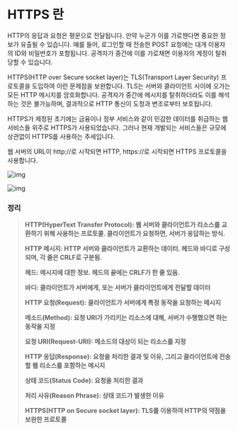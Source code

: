 # HTTPS 란



HTTP의 응답과 요청은 평문으로 전달됩니다. 만약 누군가 이를 가로챈다면 중요한 정보가 유출될 수 있습니다. 예를 들어, 로그인할 때 전송한 POST 요청에는 대개 이용자의 ID와 비밀번호가 포함됩니다. 공격자가 중간에 이를 가로채면 이용자의 계정이 탈취당할 수 있습니다.

HTTPS(HTTP over Secure socket layer)는 TLS(Transport Layer Security) 프로토콜을 도입하여 이런 문제점을 보완합니다. TLS는 서버와 클라이언트 사이에 오가는 모든 HTTP 메시지를 암호화합니다. 공격자가 중간에 메시지를 탈취하더라도 이를 해석하는 것은 불가능하며, 결과적으로 HTTP 통신이 도청과 변조로부터 보호됩니다.


HTTPS가 제정된 초기에는 금융이나 정부 서비스와 같이 민감한 데이터를 취급하는 웹 서비스들 위주로 HTTPS가 사용되었습니다. 그러나 현재 개발되는 서비스들은 규모에 상관없이 HTTPS를 사용하는 추세입니다.

웹 서버의 URL이 http://로 시작되면 HTTP, https://로 시작되면 HTTPS 프로토콜을 사용합니다. 





 

![img](https://blog.kakaocdn.net/dn/Kc4zc/btrAxHEDFCy/gfSqKJUwySc3VjYUuPKbG0/img.png)







![img](https://blog.kakaocdn.net/dn/cDPplS/btrAs8X1tii/0lTdckcf7Hte9jndMIn6jk/img.png)







### **정리** 

 

> **HTTP(HyperText Transfer Protocol): 웹 서버와 클라이언트가 리소스를 교환하기 위해 사용하는 프로토콜. 클라이언트가 요청하면, 서버가 응답하는 방식.**
>
> **HTTP 메시지: HTTP 서버와 클라이언트가 교환하는 데이터. 헤드와 바디로 구성되며, 각 줄은 CRLF로 구분됨.**
>
> **헤드: 메시지에 대한 정보. 헤드의 끝에는 CRLF가 한 줄 있음.**
>
> **바디: 클라이언트가 서버에게, 또는 서버가 클라이언트에게 전달할 데이터**
>
> **HTTP 요청(Request): 클라이언트가 서버에게 특정 동작을 요청하는 메시지**
>
> **메소드(Method): 요청 URI가 가리키는 리소스에 대해, 서버가 수행했으면 하는 동작을 지정**
>
> **요청 URI(Request-URI): 메소드의 대상이 되는 리소스를 지정**
>
> **HTTP 응답(Response): 요청을 처리한 결과 및 이유, 그리고 클라이언트에 전송할 웹 리소스를 포함하는 메시지**
>
> **상태 코드(Status Code): 요청을 처리한 결과**
>
> **처리 사유(Reason Phrase): 상태 코드가 발생한 이유**
>
> **HTTPS(HTTP on Secure socket layer): TLS를 이용하여 HTTP의 약점을 보완한 프로토콜**

 

